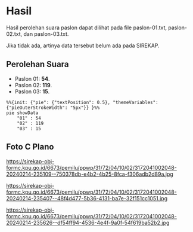 # Hasil

Hasil perolehan suara paslon dapat dilihat pada file paslon-01.txt, paslon-02.txt, dan paslon-03.txt.

Jika tidak ada, artinya data tersebut belum ada pada SIREKAP.

## Perolehan Suara

 * Paslon 01: **54**.
 * Paslon 02: **119**.
 * Paslon 03: **15**.

```mermaid
%%{init: {"pie": {"textPosition": 0.5}, "themeVariables": {"pieOuterStrokeWidth": "5px"}} }%%
pie showData
    "01" : 54
    "02" : 119
    "03" : 15
```
## Foto C Plano

https://sirekap-obj-formc.kpu.go.id/6673/pemilu/ppwp/31/72/04/10/02/3172041002048-20240214-235109--750378db-e4b2-4b25-8fca-f306adb2d89a.jpg

https://sirekap-obj-formc.kpu.go.id/6673/pemilu/ppwp/31/72/04/10/02/3172041002048-20240214-235407--48f4d477-5b36-4131-ba7e-32f151cc1051.jpg

https://sirekap-obj-formc.kpu.go.id/6673/pemilu/ppwp/31/72/04/10/02/3172041002048-20240214-235626--df54ff94-4536-4e4f-9a0f-54f619ba52b2.jpg

